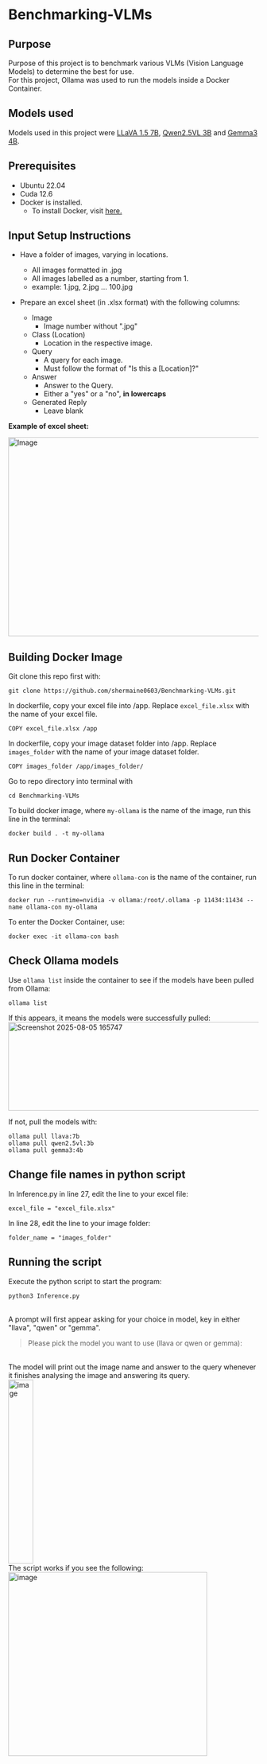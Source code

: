 # Benchmarking-VLMs

## Purpose
Purpose of this project is to benchmark various VLMs (Vision Language Models) to determine the best for use.  
For this project, Ollama was used to run the models inside a Docker Container.  

## Models used
Models used in this project were [LLaVA 1.5 7B](https://ollama.com/library/llava:7b), [Qwen2.5VL 3B](https://ollama.com/library/qwen2.5vl:3b) and [Gemma3 4B](https://ollama.com/library/gemma3:4b).

## Prerequisites
 - Ubuntu 22.04
 - Cuda 12.6
 - Docker is installed.
   - To install Docker, visit [here.](https://docs.docker.com/engine/install/ubuntu/)

## Input Setup Instructions
- Have a folder of images, varying in locations.
  -  All images formatted in .jpg
  -  All images labelled as a number, starting from 1.
  -  example: 1.jpg, 2.jpg ... 100.jpg
    
- Prepare an excel sheet (in .xlsx format) with the following columns:
  - Image
    - Image number without ".jpg"
  - Class (Location)
    - Location in the respective image.
  - Query
    - A query for each image.
    - Must follow the format of "Is this a [Location]?"  
  - Answer
    - Answer to the Query.
    - Either a "yes" or a "no", **in lowercaps**
  - Generated Reply
    - Leave blank

**Example of excel sheet:**

<img width="1000" height="400" alt="Image" src="https://github.com/user-attachments/assets/4f7cc17d-305c-44e0-bfc6-2dfb0aec00f5" />

## Building Docker Image
Git clone this repo first with:
```
git clone https://github.com/shermaine0603/Benchmarking-VLMs.git
```

In dockerfile, copy your excel file into /app.
Replace `excel_file.xlsx` with the name of your excel file.

```
COPY excel_file.xlsx /app
```

In dockerfile, copy your image dataset folder into /app.
Replace `images_folder` with the name of your image dataset folder.
```
COPY images_folder /app/images_folder/
```

Go to repo directory into terminal with
```
cd Benchmarking-VLMs
```

To build docker image, where `my-ollama` is the name of the image, run this line in the terminal:
```
docker build . -t my-ollama
```

## Run Docker Container
To run docker container, where `ollama-con` is the name of the container, run this line in the terminal:
```
docker run --runtime=nvidia -v ollama:/root/.ollama -p 11434:11434 --name ollama-con my-ollama
```

To enter the Docker Container, use:
```
docker exec -it ollama-con bash
```

## Check Ollama models
Use `ollama list` inside the container to see if the models have been pulled from Ollama:
```
ollama list
```
If this appears, it means the models were successfully pulled:
<img width="1198" height="178" alt="Screenshot 2025-08-05 165747" src="https://github.com/user-attachments/assets/d4dfe362-14d4-414b-9a40-17ea9011089b" />

If not, pull the models with:
```
ollama pull llava:7b
ollama pull qwen2.5vl:3b
ollama pull gemma3:4b
```

## Change file names in python script
In Inference.py in line 27, edit the line to your excel file:
```
excel_file = "excel_file.xlsx"
```

In line 28, edit the line to your image folder:
```
folder_name = "images_folder"
```

## Running the script
Execute the python script to start the program:
```
python3 Inference.py
```
<br/>A prompt will first appear asking for your choice in model, key in either "llava", "qwen" or "gemma".
> Please pick the model you want to use (llava or qwen or gemma): 

<br/>The model will print out the image name and answer to the query whenever it finishes analysing the image and answering its query.  
<img width="50" height="370" alt="image" src="https://github.com/user-attachments/assets/ba3587ad-b967-4c1d-b606-580d330afd59" />  
The script works if you see the following:  
<img width="400" height="370" alt="image" src="https://github.com/user-attachments/assets/0c2c08a3-a934-476b-968d-04e54b3a4365" />

